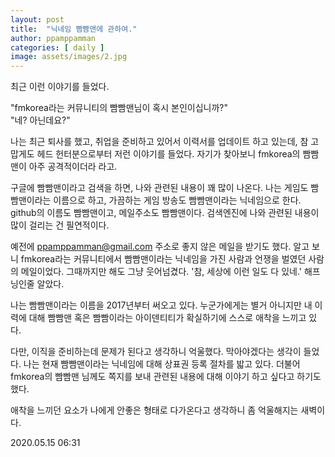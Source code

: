```yaml
---
layout: post
title:  "닉네임 빰빰맨에 관하여."
author: ppamppamman
categories: [ daily ]
image: assets/images/2.jpg
---
```


최근 이런 이야기를 들었다.  

"fmkorea라는 커뮤니티의 빰빰맨님이 혹시 본인이십니까?"  
"네? 아닌데요?"  

나는 최근 퇴사를 했고, 취업을 준비하고 있어서 이력서를 업데이트 하고 있는데, 
참 고맙게도 헤드 헌터분으로부터 저런 이야기를 들었다. 
자기가 찾아보니 fmkorea의 빰빰맨이 아주 공격적이더라 라고.

구글에 빰빰맨이라고 검색을 하면, 나와 관련된 내용이 꽤 많이 나온다. 
나는 게임도 빰빰맨이라는 이름으로 하고, 가끔하는 게임 방송도 빰빰맨이라는 닉네임으로 한다. 
github의 이름도 빰빰맨이고, 메일주소도 빰빰맨이다. 
검색엔진에 나와 관련된 내용이 많이 걸리는 건 필연적이다. 

예전에 ppamppamman@gmail.com 주소로 좋지 않은 메일을 받기도 했다. 
알고 보니 fmkorea라는 커뮤니티에서 빰빰맨이라는 닉네임을 가진 사람과 언쟁을 벌였던 사람의 메일이었다. 
그때까지만 해도 그냥 웃어넘겼다. '참, 세상에 이런 일도 다 있네.'
해프닝인줄 알았다. 

나는 빰빰맨이라는 이름을 2017년부터 써오고 있다. 
누군가에게는 별거 아니지만 내 이력에 대해 빰빰맨 혹은 빰빰이라는 아이덴티티가 확실하기에 스스로 애착을 느끼고 있다. 

다만, 이직을 준비하는데 문제가 된다고 생각하니 억울했다. 
막아야겠다는 생각이 들었다. 
나는 현재 빰빰맨이라는 닉네임에 대해 상표권 등록 절차를 밟고 있다. 
더불어 fmkorea의 빰빰맨 님께도 쪽지를 보내 관련된 내용에 대해 이야기 하고 싶다고 하기도 했다.  

애착을 느끼던 요소가 나에게 안좋은 형태로 다가온다고 생각하니 좀 억울해지는 새벽이다. 

2020.05.15 06:31